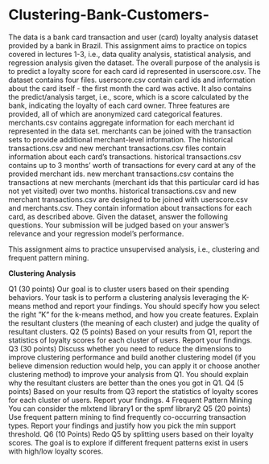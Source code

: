 # Clustering-Bank-Customers-

The data is a bank card transaction and user (card) loyalty analysis dataset
provided by a bank in Brazil. This assignment aims to practice on topics covered
in lectures 1-3, i.e., data quality analysis, statistical analysis, and regression
analysis given the dataset. The overall purpose of the analysis is to predict a
loyalty score for each card id represented in userscore.csv.
The dataset contains four files.
userscore.csv contain card ids and information about the card itself - the
first month the card was active. It also contains the predict/analysis target,
i.e., score, which is a score calculated by the bank, indicating the loyalty of
each card owner. Three features are provided, all of which are anonymized card
categorical features.
merchants.csv contains aggregate information for each merchant id represented in the data set. merchants can be joined with the transaction sets to
provide additional merchant-level information.
The historical transactions.csv and new merchant transactions.csv files contain information about each card’s transactions. historical transactions.csv contains up to 3 months’ worth of transactions for every card at any of the provided
merchant ids. new merchant transactions.csv contains the transactions at new
merchants (merchant ids that this particular card id has not yet visited) over
two months.
historical transactions.csv and new merchant transactions.csv are designed
to be joined with userscore.csv and merchants.csv. They contain information
about transactions for each card, as described above.
Given the dataset, answer the following questions. Your submission will be
judged based on your answer’s relevance and your regression model’s performance.

This assignment aims to practice unsupervised analysis, i.e., clustering and frequent
pattern mining.

**Clustering Analysis**

Q1 (30 points) Our goal is to cluster users based on their spending behaviors. Your task is to perform a clustering analysis leveraging the K-means
method and report your findings. You should specify how you select the
right ”K” for the k-means method, and how you create features. Explain
the resultant clusters (the meaning of each cluster) and judge the quality
of resultant clusters.
Q2 (5 points) Based on your results from Q1, report the statistics of loyalty
scores for each cluster of users. Report your findings.
Q3 (30 points) Discuss whether you need to reduce the dimensions to
improve clustering performance and build another clustering model (if
you believe dimension reduction would help, you can apply it or choose
another clustering method) to improve your analysis from Q1. You should
explain why the resultant clusters are better than the ones you got in Q1.
Q4 (5 points) Based on your results from Q3 report the statistics of loyalty
scores for each cluster of users. Report your findings.
4 Frequent Pattern Mining
You can consider the mlxtend library1 or the spmf library2
Q5 (20 points) Use frequent pattern mining to find frequently co-occurring
transaction types. Report your findings and justify how you pick the min
support threshold.
Q6 (10 Points) Redo Q5 by splitting users based on their loyalty scores.
The goal is to explore if different frequent patterns exist in users with
high/low loyalty scores.
